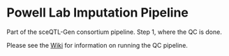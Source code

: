 # Powell Lab Imputation Pipeline

Part of the sceQTL-Gen consortium pipeline. Step 1, where the QC is done.

Please see the [Wiki](https://github.com/sc-eQTLgen-consortium/WG1-pipeline-QC/wiki) for information on running the QC pipeline.
